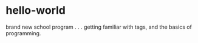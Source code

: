 # hello-world
brand new school program . . . getting familiar with tags, and the basics of programming.
